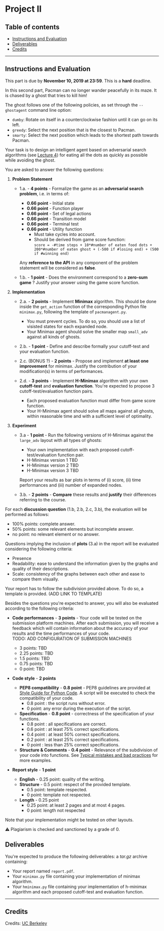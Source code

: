 
# Project II

## Table of contents

- [Instructions and Evaluation](#instructions-and-evaluation)
- [Deliverables](#deliverables)
- [Credits](#credits)

---

## Instructions and Evaluation

This part is due by **November 10, 2019 at 23:59**. This is a **hard** deadline.

In this second part, Pacman can no longer wander peacefully in its maze. It is chased by a ghost that tries to kill him!

The ghost follows one of the following policies, as set through the `--ghostagent` command line option:
 - `dumby`: Rotate on itself in a counterclockwise fashion until it can go on its left.
 - `greedy`: Select the next position that is the closest to Pacman.
 - `smarty`: Select the next position which leads to the shortest path towards Pacman.

Your task is to design an intelligent agent based on adversarial search algorithms (see [Lecture 4](https://glouppe.github.io/info8006-introduction-to-ai/?p=lecture4.md)) for eating all the dots as quickly as possible while avoiding the ghost.

You are asked to answer the following questions:

 1. **Problem Statement**

	 - 1.a. - **4 points** - Formalize the game as an **adversarial search problem**, i.e. in terms of:

		 - **0.66 point** - Initial state
		 - **0.66 point** - Function player 
		 - **0.66 point** - Set of legal actions
		 - **0.66 point** - Transition model 
		 - **0.66 point** - Terminal test
		 - **0.66 point** - Utility function
			 - Must take cycles into account.
			 - Should be derived from game score function: <br/>	`score = -#time steps + 10*#number of eaten food dots + 200*#number of eaten ghost + (-500 if #losing end) + (500 if #winning end)`
	
		Any **reference to the API** in any component of the problem statement will be considered as **false**.
		
	 - 1.b. - **1 point** - Does the environment correspond to a **zero-sum game** ? Justify your answer using the game score function. 

 2. **Implementation**
	 - 2.a. - **2 points** - Implement **Minimax** algorithm. This should be done inside the `get_action` function of the corresponding Python file `minimax.py`, following the template of `pacmanagent.py`.

		 - You must prevent cycles. To do so, you should use a list of visisted states for each expanded node.
		 - Your Minimax agent should solve the smaller map `small_adv` against all kinds of ghosts.
	
	 - 2.b. - **1 point** - Define and describe formally your cutoff-test and your evaluation function.
	 - 2.c. (BONUS ?) - **2 points** - Propose and implement **at least one improvement** for minimax. Justify the contribution of your modification(s) in terms of performances. 

	 - 2.d. - **3 points** - Implement **H-Minimax** algorithm with your own **cutoff-test** and **evaluation function**. You're expected to propose 3 cutoff-test/evaluation function pairs. 
		 - Each proposed evaluation function must differ from game score function.
		 - Your H-Minimax agent should solve all maps against all ghosts, within reasonable time and with a sufficient level of optimality.

 3. **Experiment**
	 - 3.a - **1 point** - Run the following versions  of H-Minimax against the `large_adv` layout with all types of ghosts:
		 - Your own implementation with each proposed  cutoff-test/evaluation function pair.
		 - H-Minimax version 1 TBD
		 - H-Minimax version 2 TBD
		 - H-Minimax version 3 TBD
		 
		Report your results as bar plots in terms of (i) score, (ii) time performances and (iii) number of expanded nodes.
	- 3.b. - **2 points** - **Compare** these results and **justify** their differences referring to the course.

For each **discussion question** (1.b, 2.b, 2.c, 3.b), the evaluation will be performed as follows:
 - 100% points: complete answer.
 - 50% points: some relevant elements but incomplete answer.
 - no point: no relevant element or no answer.

Questions implying the inclusion of **plots** (3.a) in the report will be evaluated considering the following criteria:

 - Presence
 - Readability: ease to understand the information given by the graphs and quality of their descriptions.
 - Scale: consistency of the graphs between each other and ease to compare them visually.

Your report has to follow the subdivision provided above. To do so, a template is provided. (ADD LINK TO TEMPLATE) 	

Besides the questions you're expected to answer, you will also be evaluated according to the following criteria:

 - **Code performances** - **3 points** - Your code will be tested on the submission platform machines. After each submission, you will receive a feedback which will contain information about the accuracy of your results and the time performances of your code.  
 TODO: ADD CONFIGURATION OF SUBMISSION MACHINES
 
	 - 3 points: TBD
	 - 2.25 points: TBD
	 - 1.5 points: TBD
	 - 0.75 points: TBD
	 - 0 point: TBD
 
 - **Code style** - **2 points**
	 - **PEP8 compatibility** - **0.8 point** - PEP8 guidelines are provided at [Style Guide for Python Code](https://www.python.org/dev/peps/pep-0008/).  A script will be executed to check the compatibility of your code. 
		 - 0.8 point : the script runs without error.
		 - 0 point: any error during the execution of the script.
	 - **Specification** - **0.8 point** - correctness of the specification of your functions.
		- 0.8 point : all specifications are correct.
		- 0.6 point : at least 75% correct specifications.
		- 0.4 point : at least 50% correct specifications.
		- 0.2 point : at least 25% correct specifications.
		- 0 point : less than 25% correct specifications.
	 - **Structure & Comments** - **0.4 point** - Relevance of the subdivision of your code into functions. See [Typical mistakes and bad practices](https://glouppe.github.io/info8006-introduction-to-ai/projects#typical-mistakes-and-bad-practices) for more examples.
 - **Report style** - **1 point**
	 - **English** - 0.25 point: quality of the writing.
	 - **Structure** - 0.5 point: respect of the provided template.
		* 0.5 point: template respected.
		* 0 point: template not respected. 
	 - **Length** - 0.25 point
		* 0.25 point: at least 2 pages and at most 4 pages.
		* 0 point: length not respected

	
Note that your implementation might be tested on other layouts. 
		
:warning: Plagiarism is checked and sanctioned by a grade of 0.

## Deliverables

You're expected to produce the following deliverables: a *tar.gz* archive containing:
 - Your report named `report.pdf`.
 - Your `minimax.py` file containing your implementation of minimax algorithm.
 - Your `hminimax.py` file containing your implementation of h-minimax algorithm and each proposed cutoff-test and evaluation function.


---

## Credits

Credits: [UC Berkeley](http://ai.berkeley.edu/project_overview.html)



